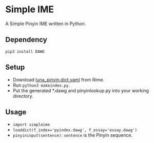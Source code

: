 # Simple IME

A Simple Pinyin IME written in Python.

## Dependency

`pip3 install DAWG`

## Setup

* Download [luna_pinyin.dict.yaml](https://github.com/rime/brise/raw/master/preset/luna_pinyin.dict.yaml) from Rime.
* Run `python3 makeindex.py`.
* Put the generated \*.dawg and pinyinlookup.py into your working directory.

## Usage

* `import simpleime`
* `loaddict(f_index='pyindex.dawg', f_essay='essay.dawg')`
* `pinyininput(sentence)`: `sentence` is the Pinyin sequence.

